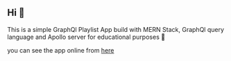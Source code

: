 ## Hi 🥰

This is a simple GraphQl Playlist App build with MERN Stack, GraphQl query language and Apollo server for educational purposes 💖

you can see the app online from [here](https://booklist12.netlify.app/)

